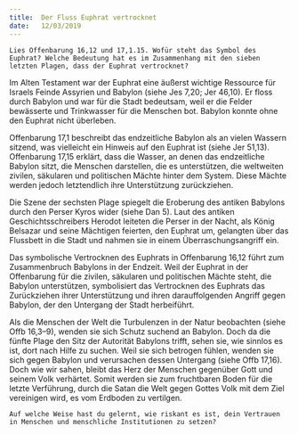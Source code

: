 ```yaml
---
title:  Der Fluss Euphrat vertrocknet
date:   12/03/2019
---
```


`Lies Offenbarung 16,12 und 17,1.15. Wofür steht das Symbol des Euphrat? Welche Bedeutung hat es im Zusammenhang mit den sieben letzten Plagen, dass der Euphrat vertrocknet?`


Im Alten Testament war der Euphrat eine äußerst wichtige Ressource für Israels Feinde Assyrien und Babylon (siehe Jes 7,20; Jer 46,10). Er floss durch Babylon und war für die Stadt bedeutsam, weil er die Felder bewässerte und Trinkwasser für die Menschen bot. Babylon konnte ohne den Euphrat nicht überleben.

Offenbarung 17,1 beschreibt das endzeitliche Babylon als an vielen Wassern sitzend, was vielleicht ein Hinweis auf den Euphrat ist (siehe Jer 51,13). Offenbarung 17,15 erklärt, dass die Wasser, an denen das endzeitliche Babylon sitzt, die Menschen darstellen, die es unterstützen, die weltweiten zivilen, säkularen und politischen Mächte hinter dem System. Diese Mächte werden jedoch letztendlich ihre Unterstützung zurückziehen.

Die Szene der sechsten Plage spiegelt die Eroberung des antiken Babylons durch den Perser Kyros wider (siehe Dan 5). Laut des antiken Geschichtsschreibers Herodot leiteten die Perser in der Nacht, als König Belsazar und seine Mächtigen feierten, den Euphrat um, gelangten über das Flussbett in die Stadt und nahmen sie in einem Überraschungsangriff ein.

Das symbolische Vertrocknen des Euphrats in Offenbarung 16,12 führt zum Zusammenbruch Babylons in der Endzeit. Weil der Euphrat in der Offenbarung für die zivilen, säkularen und politischen Mächte steht, die Babylon unterstützen, symbolisiert das Vertrocknen des Euphrats das Zurückziehen ihrer Unterstützung und ihren darauffolgenden Angriff gegen Babylon, der den Untergang der Stadt herbeiführt.

Als die Menschen der Welt die Turbulenzen in der Natur beobachten (siehe Offb 16,3–9), wenden sie sich Schutz suchend an Babylon. Doch da die fünfte Plage den Sitz der Autorität Babylons trifft, sehen sie, wie sinnlos es ist, dort nach Hilfe zu suchen. Weil sie sich betrogen fühlen, wenden sie sich gegen Babylon und verursachen dessen Untergang (siehe Offb 17,16). Doch wie wir sahen, bleibt das Herz der Menschen gegenüber Gott und seinem Volk verhärtet. Somit werden sie zum fruchtbaren Boden für die letzte Verführung, durch die Satan die Welt gegen Gottes Volk mit dem Ziel vereinigen wird, es vom Erdboden zu vertilgen.

`Auf welche Weise hast du gelernt, wie riskant es ist, dein Vertrauen in Menschen und menschliche Institutionen zu setzen?`
